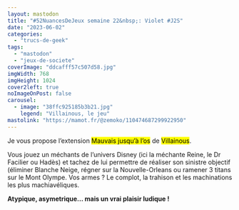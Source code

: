 ```yaml
---
layout: mastodon
title: "#52NuancesDeJeux semaine 22&nbsp;: Violet #J2S"
date: "2023-06-02"
categories: 
  - "trucs-de-geek"
tags: 
  - "mastodon"
  - "jeux-de-societe"
coverImage: "ddcafff57c507d58.jpg"
imgWidth: 768
imgHeight: 1024
cover2left: true
noImageOnPost: false
carousel: 
  - image: "38ffc925185b3b21.jpg"
    legend: "Villainous, le jeu"
mastolink: "https://mamot.fr/@zemoko/110474687299922950"
---
```


Je vous propose l’extension <mark>Mauvais jusqu’à l’os</mark> de <mark>Villainous</mark>.

Vous jouez un méchants de l’univers Disney (ici la méchante Reine, le Dr Facilier ou Hadès) et tachez de lui permettre de réaliser son sinistre objectif (éliminer Blanche Neige, régner sur la Nouvelle-Orleans ou ramener 3 titans sur le Mont Olympe.
Vos armes ? Le complot, la trahison et les machinations les plus machiavéliques.

<strong>Atypique, asymetrique… mais un vrai plaisir ludique&nbsp;!</strong>


